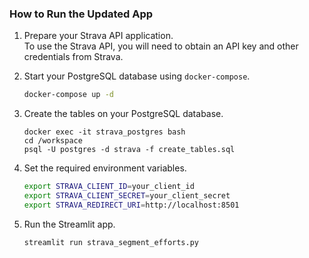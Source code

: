 ### How to Run the Updated App
1.  Prepare your Strava API application.  
    To use the Strava API, you will need to obtain an API key and other credentials from Strava.  

2.  Start your PostgreSQL database using `docker-compose`.
    ```bash
    docker-compose up -d
    ```

3.  Create the tables on your PostgreSQL database.
    ```
    docker exec -it strava_postgres bash
    cd /workspace
    psql -U postgres -d strava -f create_tables.sql
    ```

4.  Set the required environment variables.
    ```bash
    export STRAVA_CLIENT_ID=your_client_id
    export STRAVA_CLIENT_SECRET=your_client_secret
    export STRAVA_REDIRECT_URI=http://localhost:8501
    ```

4.  Run the Streamlit app.
    ```bash
    streamlit run strava_segment_efforts.py